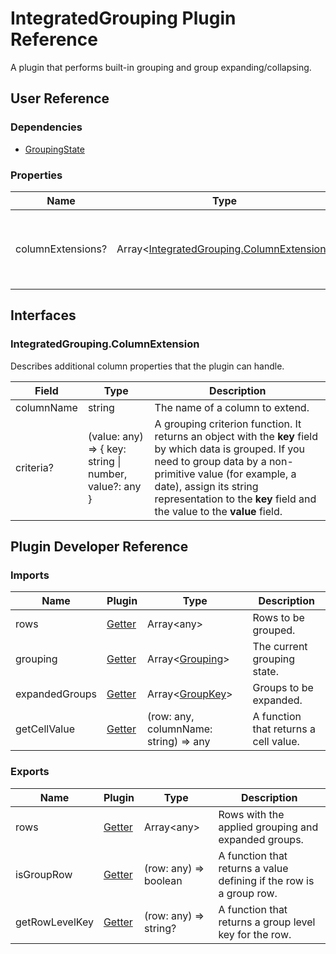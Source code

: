 # IntegratedGrouping Plugin Reference

A plugin that performs built-in grouping and group expanding/collapsing.

## User Reference

### Dependencies

- [GroupingState](grouping-state.md)

### Properties

Name | Type | Default | Description
-----|------|---------|------------
columnExtensions? | Array&lt;[IntegratedGrouping.ColumnExtension](#integratedgroupingcolumnextension)&gt; | | Additional column properties that the plugin can handle.

## Interfaces

### IntegratedGrouping.ColumnExtension

Describes additional column properties that the plugin can handle.

Field | Type | Description
------|------|------------
columnName | string | The name of a column to extend.
criteria? | (value: any) => { key: string &#124; number, value?: any } | A grouping criterion function. It returns an object with the **key** field by which data is grouped. If you need to group data by a non-primitive value (for example, a date), assign its string representation to the **key** field and the value to the **value** field.

## Plugin Developer Reference

### Imports

Name | Plugin | Type | Description
-----|--------|------|------------
rows | [Getter](../../../dx-react-core/docs/reference/getter.md) | Array&lt;any&gt; | Rows to be grouped.
grouping | [Getter](../../../dx-react-core/docs/reference/getter.md) | Array&lt;[Grouping](grouping-state.md#grouping)&gt; | The current grouping state.
expandedGroups | [Getter](../../../dx-react-core/docs/reference/getter.md) | Array&lt;[GroupKey](grouping-state.md#group-key)&gt; | Groups to be expanded.
getCellValue | [Getter](../../../dx-react-core/docs/reference/getter.md) | (row: any, columnName: string) => any | A function that returns a cell value.

### Exports

Name | Plugin | Type | Description
-----|--------|------|------------
rows | [Getter](../../../dx-react-core/docs/reference/getter.md) | Array&lt;any&gt; | Rows with the applied grouping and expanded groups.
isGroupRow | [Getter](../../../dx-react-core/docs/reference/getter.md) | (row: any) => boolean | A function that returns a value defining if the row is a group row.
getRowLevelKey | [Getter](../../../dx-react-core/docs/reference/getter.md) | (row: any) => string? | A function that returns a group level key for the row.
